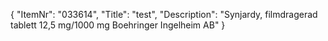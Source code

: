 {
  "ItemNr": "033614",
  "Title": "test",
  "Description": "Synjardy, filmdragerad tablett 12,5 mg/1000 mg Boehringer Ingelheim AB"
}